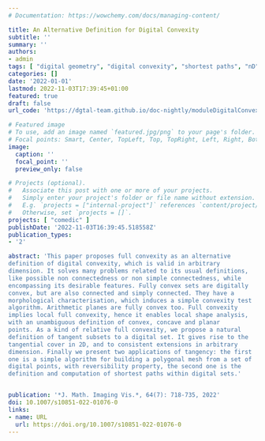 ```yaml
---
# Documentation: https://wowchemy.com/docs/managing-content/

title: An Alternative Definition for Digital Convexity
subtitle: ''
summary: ''
authors:
- admin
tags: [ "digital geometry", "digital convexity", "shortest paths", "nD", "geometric analysis", "tangential cover", "reconstruction" ]
categories: []
date: '2022-01-01'
lastmod: 2022-11-03T17:39:45+01:00
featured: true
draft: false
url_code: 'https://dgtal-team.github.io/doc-nightly/moduleDigitalConvexity.html'

# Featured image
# To use, add an image named `featured.jpg/png` to your page's folder.
# Focal points: Smart, Center, TopLeft, Top, TopRight, Left, Right, BottomLeft, Bottom, BottomRight.
image:
  caption: ''
  focal_point: ''
  preview_only: false

# Projects (optional).
#   Associate this post with one or more of your projects.
#   Simply enter your project's folder or file name without extension.
#   E.g. `projects = ["internal-project"]` references `content/project/deep-learning/index.md`.
#   Otherwise, set `projects = []`.
projects: [ "comedic" ]
publishDate: '2022-11-03T16:39:45.518558Z'
publication_types:
- '2'

abstract: 'This paper proposes full convexity as an alternative
definition of digital convexity, which is valid in arbitrary
dimension. It solves many problems related to its usual definitions,
like possible non connectedness or non simple connectedness, while
encompassing its desirable features. Fully convex sets are digitally
convex, but are also connected and simply connected. They have a
morphological characterisation, which induces a simple convexity test
algorithm. Arithmetic planes are fully convex too. Full convexity
implies local full convexity, hence it enables local shape analysis,
with an unambiguous definition of convex, concave and planar
points. As a kind of relative full convexity, we propose a natural
definition of tangent subsets to a digital set. It gives rise to the
tangential cover in 2D, and to consistent extensions in arbitrary
dimension. Finally we present two applications of tangency: the first
one is a simple algorithm for building a polygonal mesh from a set of
digital points, with reversibility property, the second one is the
definition and computation of shortest paths within digital sets.'


publication: '*J. Math. Imaging Vis.*, 64(7): 718-735, 2022'
doi: 10.1007/s10851-022-01076-0
links:
- name: URL
  url: https://doi.org/10.1007/s10851-022-01076-0
---
```

